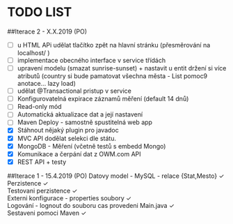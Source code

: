 ﻿# TODO LIST

##Iterace 2 - X.X.2019 (PO)
- [ ] u HTML APi udělat tlačítko zpět na hlavní stránku (přesměrování na localhost/ )
- [ ] implementace obecného interface v service třídách
- [ ] upravení modelu (smazat sunrise-sunset) + nastavit u entit držení si více atributů (country si bude pamatovat všechna města - List<City> pomoc9 anotace... lazy load)
- [ ] udělat @Transactional pristup v service
- [ ] Konfigurovatelná expirace záznamů měření (default 14 dnů) <br />
- [ ] Read-only mód  <br />
- [ ] Automatická aktualizace dat a její nastavení  <br />
- [ ] Maven Deploy - samostně spustitelná web app  <br />
- [x] Stáhnout nějaký plugin pro javadoc <br />
- [x] MVC API dodělat selekci dle státu.<br />
- [x] MongoDB - Měření  (včetně testů s embedd Mongo)<br />
- [x] Komunikace a čerpání dat z OWM.com API<br />
- [x] REST API + testy<br />

##Iterace 1 - 15.4.2019 (PO)
Datovy model - MySQL - relace {Stat,Mesto} ✓<br />
Perzistence ✓<br />
Testovani perzistence ✓<br />
Externi konfigurace - properties soubory ✓<br />
Logování - lognout do souboru cas provedeni Main.java ✓<br />
Sestaveni pomoci Maven ✓<br /> 
